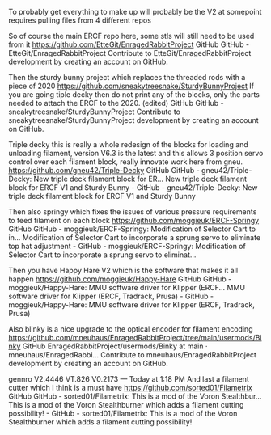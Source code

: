 To probably get everything to make up will probably be the V2 at somepoint requires pulling files from 4 different repos

So of course the main ERCF repo here, some stls will still need to be used from it https://github.com/EtteGit/EnragedRabbitProject
GitHub
GitHub - EtteGit/EnragedRabbitProject
Contribute to EtteGit/EnragedRabbitProject development by creating an account on GitHub.


Then the sturdy bunny project which replaces the threaded rods with a piece of 2020 https://github.com/sneakytreesnake/SturdyBunnyProject If you are going tiple decky then do not print any of the blocks, only the parts needed to attach the ERCF to the 2020. (edited)
GitHub
GitHub - sneakytreesnake/SturdyBunnyProject
Contribute to sneakytreesnake/SturdyBunnyProject development by creating an account on GitHub.


Triple decky this is really a whole redesign of the blocks for loading and unloading filament, version V6.3 is the latest and this allows 3 position servo control over each filament block, really innovate work here from gneu.  https://github.com/gneu42/Triple-Decky
GitHub
GitHub - gneu42/Triple-Decky: New triple deck filament block for ER...
New triple deck filament block for ERCF V1 and Sturdy Bunny - GitHub - gneu42/Triple-Decky: New triple deck filament block for ERCF V1 and Sturdy Bunny



Then also springy which fixes the issues of various pressure requirements to feed filament on each block https://github.com/moggieuk/ERCF-Springy
GitHub
GitHub - moggieuk/ERCF-Springy: Modification of Selector Cart to in...
Modification of Selector Cart to incorporate a sprung servo to eliminate top hat adjustment - GitHub - moggieuk/ERCF-Springy: Modification of Selector Cart to incorporate a sprung servo to eliminat...

Then you have Happy Hare V2 which is the software that makes it all happen https://github.com/moggieuk/Happy-Hare
GitHub
GitHub - moggieuk/Happy-Hare: MMU software driver for Klipper (ERCF...
MMU software driver for Klipper (ERCF, Tradrack, Prusa) - GitHub - moggieuk/Happy-Hare: MMU software driver for Klipper (ERCF, Tradrack, Prusa)


Also blinky is a nice upgrade to the optical encoder for filament encoding https://github.com/mneuhaus/EnragedRabbitProject/tree/main/usermods/Binky
GitHub
EnragedRabbitProject/usermods/Binky at main · mneuhaus/EnragedRabbi...
Contribute to mneuhaus/EnragedRabbitProject development by creating an account on GitHub.


gennro V2.4446 VT.826 V0.2173 — Today at 1:18 PM
And last a filament cutter which I think is a must have https://github.com/sorted01/Filametrix
GitHub
GitHub - sorted01/Filametrix: This is a mod of the Voron Stealthbur...
This is a mod of the Voron Stealthburner which adds a filament cutting possibility! - GitHub - sorted01/Filametrix: This is a mod of the Voron Stealthburner which adds a filament cutting possibility!
